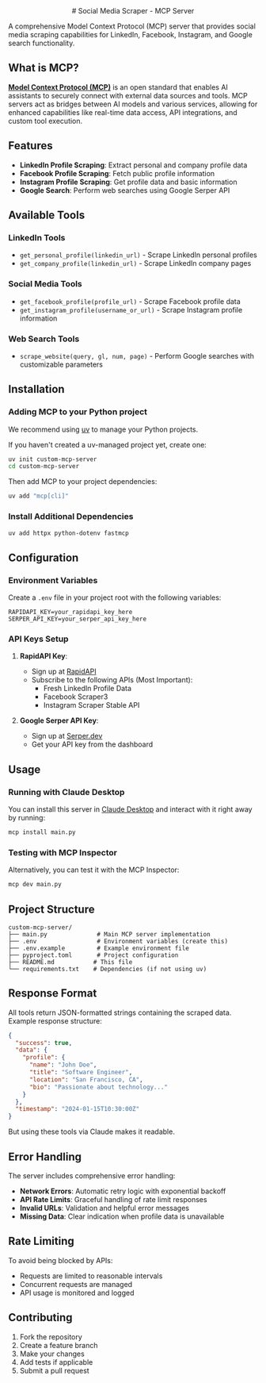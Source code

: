 <div align="center">
# Social Media Scraper - MCP Server
</div>

A comprehensive Model Context Protocol (MCP) server that provides social media scraping capabilities for LinkedIn, Facebook, Instagram, and Google search functionality.

## What is MCP?

**[Model Context Protocol (MCP)](https://modelcontextprotocol.io/introduction)** is an open standard that enables AI assistants to securely connect with external data sources and tools. MCP servers act as bridges between AI models and various services, allowing for enhanced capabilities like real-time data access, API integrations, and custom tool execution.

## Features

- **LinkedIn Profile Scraping**: Extract personal and company profile data
- **Facebook Profile Scraping**: Fetch public profile information
- **Instagram Profile Scraping**: Get profile data and basic information
- **Google Search**: Perform web searches using Google Serper API

## Available Tools

### LinkedIn Tools
- `get_personal_profile(linkedin_url)` - Scrape LinkedIn personal profiles
- `get_company_profile(linkedin_url)` - Scrape LinkedIn company pages

### Social Media Tools
- `get_facebook_profile(profile_url)` - Scrape Facebook profile data
- `get_instagram_profile(username_or_url)` - Scrape Instagram profile information

### Web Search Tools
- `scrape_website(query, gl, num, page)` - Perform Google searches with customizable parameters

## Installation

### Adding MCP to your Python project

We recommend using [uv](https://docs.astral.sh/uv/) to manage your Python projects.

If you haven't created a uv-managed project yet, create one:

```bash
uv init custom-mcp-server
cd custom-mcp-server
```

Then add MCP to your project dependencies:

```bash
uv add "mcp[cli]"
```

### Install Additional Dependencies

```bash
uv add httpx python-dotenv fastmcp
```

## Configuration

### Environment Variables

Create a `.env` file in your project root with the following variables:

```env
RAPIDAPI_KEY=your_rapidapi_key_here
SERPER_API_KEY=your_serper_api_key_here
```

### API Keys Setup

1. **RapidAPI Key**: 
   - Sign up at [RapidAPI](https://rapidapi.com/)
   - Subscribe to the following APIs (Most Important):
     - Fresh LinkedIn Profile Data
     - Facebook Scraper3
     - Instagram Scraper Stable API

2. **Google Serper API Key**:
   - Sign up at [Serper.dev](https://serper.dev/)
   - Get your API key from the dashboard

## Usage

### Running with Claude Desktop

You can install this server in [Claude Desktop](https://claude.ai/download) and interact with it right away by running:

```bash
mcp install main.py
```

### Testing with MCP Inspector

Alternatively, you can test it with the MCP Inspector:

```bash
mcp dev main.py
```

## Project Structure

```
custom-mcp-server/
├── main.py              # Main MCP server implementation
├── .env                 # Environment variables (create this)
├── .env.example         # Example environment file
├── pyproject.toml       # Project configuration
├── README.md           # This file
└── requirements.txt    # Dependencies (if not using uv)
```

## Response Format

All tools return JSON-formatted strings containing the scraped data. Example response structure:

```json
{
  "success": true,
  "data": {
    "profile": {
      "name": "John Doe",
      "title": "Software Engineer",
      "location": "San Francisco, CA",
      "bio": "Passionate about technology..."
    }
  },
  "timestamp": "2024-01-15T10:30:00Z"
}
```
But using these tools via Claude makes it readable.
## Error Handling

The server includes comprehensive error handling:

- **Network Errors**: Automatic retry logic with exponential backoff
- **API Rate Limits**: Graceful handling of rate limit responses
- **Invalid URLs**: Validation and helpful error messages
- **Missing Data**: Clear indication when profile data is unavailable

## Rate Limiting

To avoid being blocked by APIs:

- Requests are limited to reasonable intervals
- Concurrent requests are managed
- API usage is monitored and logged

## Contributing

1. Fork the repository
2. Create a feature branch
3. Make your changes
4. Add tests if applicable
5. Submit a pull request
